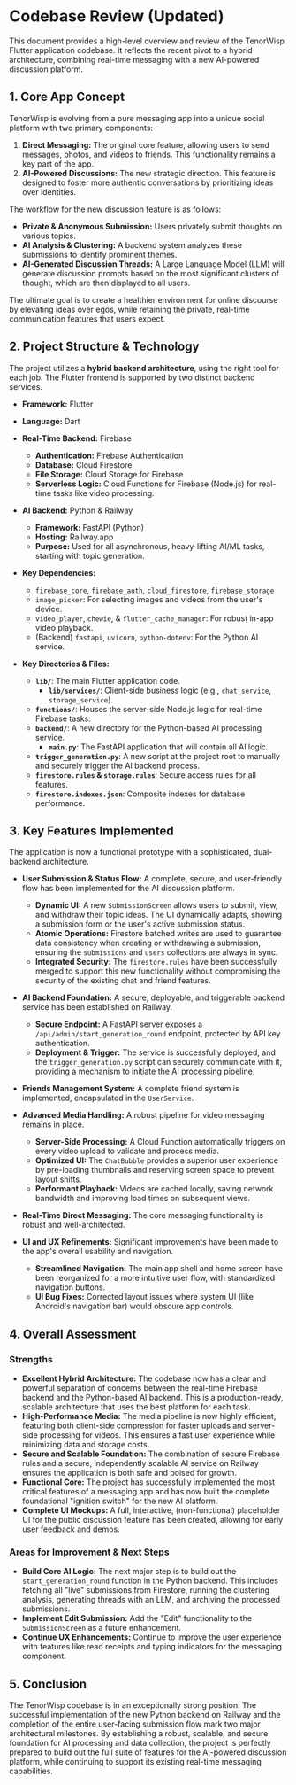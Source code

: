 # Codebase Review (Updated)

This document provides a high-level overview and review of the TenorWisp Flutter application codebase. It reflects the recent pivot to a hybrid architecture, combining real-time messaging with a new AI-powered discussion platform.

## 1. Core App Concept

TenorWisp is evolving from a pure messaging app into a unique social platform with two primary components:

1.  **Direct Messaging:** The original core feature, allowing users to send messages, photos, and videos to friends. This functionality remains a key part of the app.
2.  **AI-Powered Discussions:** The new strategic direction. This feature is designed to foster more authentic conversations by prioritizing ideas over identities.

The workflow for the new discussion feature is as follows:
-   **Private & Anonymous Submission:** Users privately submit thoughts on various topics.
-   **AI Analysis & Clustering:** A backend system analyzes these submissions to identify prominent themes.
-   **AI-Generated Discussion Threads:** A Large Language Model (LLM) will generate discussion prompts based on the most significant clusters of thought, which are then displayed to all users.

The ultimate goal is to create a healthier environment for online discourse by elevating ideas over egos, while retaining the private, real-time communication features that users expect.

## 2. Project Structure & Technology

The project utilizes a **hybrid backend architecture**, using the right tool for each job. The Flutter frontend is supported by two distinct backend services.

-   **Framework:** Flutter
-   **Language:** Dart
-   **Real-Time Backend:** Firebase
    -   **Authentication:** Firebase Authentication
    -   **Database:** Cloud Firestore
    -   **File Storage:** Cloud Storage for Firebase
    -   **Serverless Logic:** Cloud Functions for Firebase (Node.js) for real-time tasks like video processing.
-   **AI Backend:** Python & Railway
    -   **Framework:** FastAPI (Python)
    -   **Hosting:** Railway.app
    -   **Purpose:** Used for all asynchronous, heavy-lifting AI/ML tasks, starting with topic generation.
-   **Key Dependencies:**
    -   `firebase_core`, `firebase_auth`, `cloud_firestore`, `firebase_storage`
    -   `image_picker`: For selecting images and videos from the user's device.
    -   `video_player`, `chewie`, & `flutter_cache_manager`: For robust in-app video playback.
    -   (Backend) `fastapi`, `uvicorn`, `python-dotenv`: For the Python AI service.

-   **Key Directories & Files:**
    -   **`lib/`**: The main Flutter application code.
        -   **`lib/services/`**: Client-side business logic (e.g., `chat_service`, `storage_service`).
    -   **`functions/`**: Houses the server-side Node.js logic for real-time Firebase tasks.
    -   **`backend/`**: A new directory for the Python-based AI processing service.
        -   **`main.py`**: The FastAPI application that will contain all AI logic.
    -   **`trigger_generation.py`**: A new script at the project root to manually and securely trigger the AI backend process.
    -   **`firestore.rules` & `storage.rules`**: Secure access rules for all features.
    -   **`firestore.indexes.json`**: Composite indexes for database performance.

## 3. Key Features Implemented

The application is now a functional prototype with a sophisticated, dual-backend architecture.

-   **User Submission & Status Flow:** A complete, secure, and user-friendly flow has been implemented for the AI discussion platform.
    -   **Dynamic UI:** A new `SubmissionScreen` allows users to submit, view, and withdraw their topic ideas. The UI dynamically adapts, showing a submission form or the user's active submission status.
    -   **Atomic Operations:** Firestore batched writes are used to guarantee data consistency when creating or withdrawing a submission, ensuring the `submissions` and `users` collections are always in sync.
    -   **Integrated Security:** The `firestore.rules` have been successfully merged to support this new functionality without compromising the security of the existing chat and friend features.

-   **AI Backend Foundation:** A secure, deployable, and triggerable backend service has been established on Railway.
    -   **Secure Endpoint:** A FastAPI server exposes a `/api/admin/start_generation_round` endpoint, protected by API key authentication.
    -   **Deployment & Trigger:** The service is successfully deployed, and the `trigger_generation.py` script can securely communicate with it, providing a mechanism to initiate the AI processing pipeline.

-   **Friends Management System:** A complete friend system is implemented, encapsulated in the `UserService`.

-   **Advanced Media Handling:** A robust pipeline for video messaging remains in place.
    -   **Server-Side Processing:** A Cloud Function automatically triggers on every video upload to validate and process media.
    -   **Optimized UI:** The `ChatBubble` provides a superior user experience by pre-loading thumbnails and reserving screen space to prevent layout shifts.
    -   **Performant Playback:** Videos are cached locally, saving network bandwidth and improving load times on subsequent views.

-   **Real-Time Direct Messaging:** The core messaging functionality is robust and well-architected.

-   **UI and UX Refinements:** Significant improvements have been made to the app's overall usability and navigation.
    -   **Streamlined Navigation:** The main app shell and home screen have been reorganized for a more intuitive user flow, with standardized navigation buttons.
    -   **UI Bug Fixes:** Corrected layout issues where system UI (like Android's navigation bar) would obscure app controls.

## 4. Overall Assessment

### Strengths
*   **Excellent Hybrid Architecture:** The codebase now has a clear and powerful separation of concerns between the real-time Firebase backend and the Python-based AI backend. This is a production-ready, scalable architecture that uses the best platform for each task.
*   **High-Performance Media:** The media pipeline is now highly efficient, featuring both client-side compression for faster uploads and server-side processing for videos. This ensures a fast user experience while minimizing data and storage costs.
*   **Secure and Scalable Foundation:** The combination of secure Firebase rules and a secure, independently scalable AI service on Railway ensures the application is both safe and poised for growth.
*   **Functional Core:** The project has successfully implemented the most critical features of a messaging app and has now built the complete foundational "ignition switch" for the new AI platform.
*   **Complete UI Mockups:** A full, interactive, (non-functional) placeholder UI for the public discussion feature has been created, allowing for early user feedback and demos.

### Areas for Improvement & Next Steps
*   **Build Core AI Logic:** The next major step is to build out the `start_generation_round` function in the Python backend. This includes fetching all "live" submissions from Firestore, running the clustering analysis, generating threads with an LLM, and archiving the processed submissions.
*   **Implement Edit Submission:** Add the "Edit" functionality to the `SubmissionScreen` as a future enhancement.
*   **Continue UX Enhancements:** Continue to improve the user experience with features like read receipts and typing indicators for the messaging component.

## 5. Conclusion

The TenorWisp codebase is in an exceptionally strong position. The successful implementation of the new Python backend on Railway and the completion of the entire user-facing submission flow mark two major architectural milestones. By establishing a robust, scalable, and secure foundation for AI processing and data collection, the project is perfectly prepared to build out the full suite of features for the AI-powered discussion platform, while continuing to support its existing real-time messaging capabilities. 